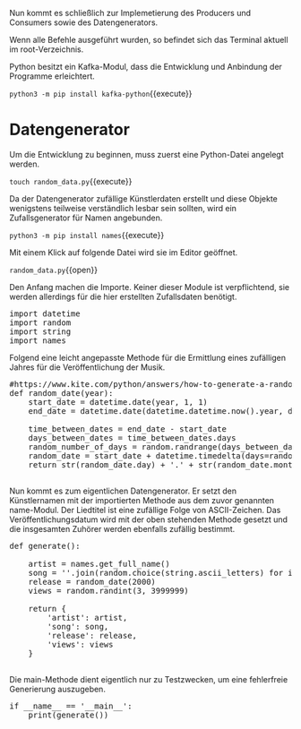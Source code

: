 Nun kommt es schließlich zur Implemetierung des Producers und Consumers sowie des Datengenerators.

Wenn alle Befehle ausgeführt wurden, so befindet sich das Terminal aktuell im root-Verzeichnis. 

Python besitzt ein Kafka-Modul, dass die Entwicklung und Anbindung der Programme erleichtert.

`python3 -m pip install kafka-python`{{execute}}

# Datengenerator

Um die Entwicklung zu beginnen, muss zuerst eine Python-Datei angelegt werden.

`touch random_data.py`{{execute}}

Da der Datengenerator zufällige Künstlerdaten erstellt und diese Objekte wenigstens teilweise verständlich lesbar sein sollten, wird ein Zufallsgenerator für Namen angebunden.

`python3 -m pip install names`{{execute}}

Mit einem Klick auf folgende Datei wird sie im Editor geöffnet.

`random_data.py`{{open}}

Den Anfang machen die Importe. Keiner dieser Module ist verpflichtend, sie werden allerdings für die hier erstellten Zufallsdaten benötigt.

<pre class="file" data-filename="random_data.py" data-target="replace">
import datetime
import random
import string
import names
</pre>

Folgend eine leicht angepasste Methode für die Ermittlung eines zufälligen Jahres für die Veröffentlichung der Musik.

<pre class="file" data-filename="random_data.py" data-target="append">
#https://www.kite.com/python/answers/how-to-generate-a-random-date-between-two-dates-in-python
def random_date(year):
    start_date = datetime.date(year, 1, 1)
    end_date = datetime.date(datetime.datetime.now().year, datetime.datetime.now().month, datetime.datetime.now().day)

    time_between_dates = end_date - start_date
    days_between_dates = time_between_dates.days
    random_number_of_days = random.randrange(days_between_dates)
    random_date = start_date + datetime.timedelta(days=random_number_of_days)
    return str(random_date.day) + '.' + str(random_date.month) + '.' + str(random_date.year)
  
</pre>

Nun kommt es zum eigentlichen Datengenerator. 
Er setzt den Künstlernamen mit der importierten Methode aus dem zuvor genannten name-Modul.
Der Liedtitel ist eine zufällige Folge von ASCII-Zeichen.
Das Veröffentlichungsdatum wird mit der oben stehenden Methode gesetzt und die insgesamten Zuhörer werden ebenfalls zufällig bestimmt.

<pre class="file" data-filename="random_data.py" data-target="append">
def generate():
    
    artist = names.get_full_name()
    song = ''.join(random.choice(string.ascii_letters) for i in range(10))
    release = random_date(2000)
    views = random.randint(3, 3999999)

    return {
        'artist': artist,
        'song': song,
        'release': release,
        'views': views
    }
    
</pre>

Die main-Methode dient eigentlich nur zu Testzwecken, um eine fehlerfreie Generierung auszugeben.

<pre class="file" data-filename="random_data.py" data-target="append">
if __name__ == '__main__':
    print(generate())
</pre>

